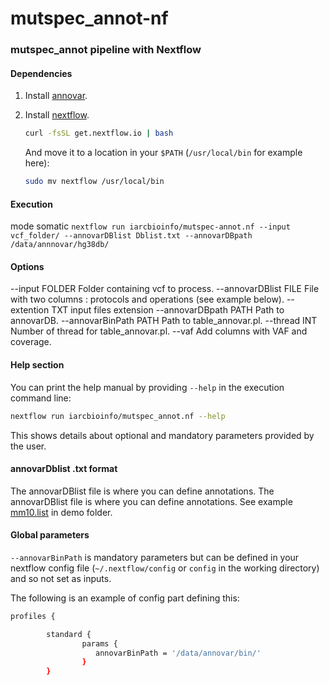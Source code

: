 # mutspec_annot-nf
### mutspec_annot pipeline with Nextflow

#### Dependencies
1. Install [annovar](http://annovar.openbioinformatics.org/en/latest/user-guide/download/).
2. Install [nextflow](http://www.nextflow.io/).

	```bash
	curl -fsSL get.nextflow.io | bash
	```
	And move it to a location in your `$PATH` (`/usr/local/bin` for example here):
	```bash
	sudo mv nextflow /usr/local/bin
	```

#### Execution

mode somatic
 `nextflow run iarcbioinfo/mutspec-annot.nf --input vcf_folder/ --annovarDBlist Dblist.txt --annovarDBpath /data/annnovar/hg38db/`

#### Options
--input 	        FOLDER	Folder containing vcf to process.
--annovarDBlist		FILE	File with two columns : protocols and operations (see example below).
--extention		TXT	input files extension
--annovarDBpath		PATH	Path to annovarDB.
--annovarBinPath	PATH	Path to table_annovar.pl.
--thread 		INT	Number of thread for table_annovar.pl.
--vaf				Add columns with VAF and coverage.


#### Help section
You can print the help manual by providing `--help` in the execution command line:
```bash
nextflow run iarcbioinfo/mutspec_annot.nf --help
```
This shows details about optional and mandatory parameters provided by the user.  

#### annovarDblist  .txt format
The annovarDBlist file is where you can define annotations. The annovarDBlist file is where you can define annotations. See example [mm10.list](https://github.com/IARCbioinfo/mutspec_annot/bin/mm10.list) in demo folder.


#### Global parameters
```--annovarBinPath``` is mandatory parameters but can be defined in your nextflow config file (```~/.nextflow/config``` or ```config``` in the working directory) and so not set as inputs.

The following is an example of config part defining this:
```bash
profiles {

        standard {
                params {
                   annovarBinPath = '/data/annovar/bin/'
                }
        }
```
